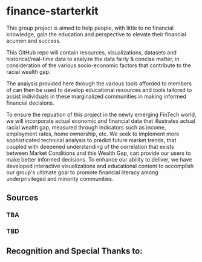 # finance-starterkit
This group project is aimed to help people, with little to no financial knowledge, gain the education and perspective to elevate their financial acumen and success.

This GitHub repo will contain resources, visualizations, datasets and historical/real-time data to analyze the data fairly & concise matter, in consideration of the various socio-economic factors that contribute to the racial wealth gap. 

The analysis provided here through the various tools afforded to members of  can then be used to develop educational resources and tools tailored to assist individuals in these marginalized communities in making informed financial decisions.

To ensure the repuation of this project in the newly emerging FinTech world, we will incorporate actual economic and financial data that illustrates actual racial wealth gap, measured through indicators such as income, employment rates, home ownership, etc. We seek to implement more sophisticated technical analysis to predict future market trends, that coupled with deepened understanding of the correlation that exists between Market Conditions and this Wealth Gap, can provide our users to make better informed decisions. To enhance our ability to deliver, we have developed interactive visualizations and educational content to accomplish our group's ultimate goal to promote  financial literacy among underprivileged and minority communities.

## Sources

### TBA
### TBD

## Recognition and Special Thanks to:

### 
